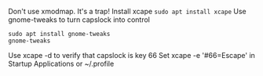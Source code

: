 
Don't use xmodmap. It's a trap!
Install xcape
`sudo apt install xcape`
Use gnome-tweaks to turn capslock into control
```
sudo apt install gnome-tweaks
gnome-tweaks
```
Use xcape -d to verify that capslock is key 66
Set xcape -e '#66=Escape' in Startup Applications or ~/.profile
